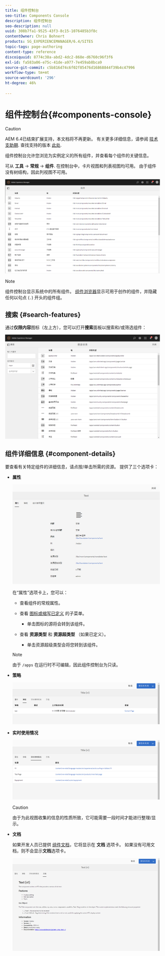 ```yaml
---
title: 组件控制台
seo-title: Components Console
description: 组件控制台
seo-description: null
uuid: 308b7fa1-9525-43f3-8c15-1076485b3f8c
contentOwner: Chris Bohnert
products: SG_EXPERIENCEMANAGER/6.4/SITES
topic-tags: page-authoring
content-type: reference
discoiquuid: 8774c38a-abd2-4dc2-868e-d6760c96f3f6
exl-id: fa583a06-e75c-41de-a977-7e459ab8bca9
source-git-commit: c5b816d74c6f02f85476d16868844f39b4c47996
workflow-type: tm+mt
source-wordcount: '296'
ht-degree: 46%

---
```


# 组件控制台{#components-console}

>[!CAUTION]
>
>AEM 6.4已结束扩展支持，本文档将不再更新。 有关更多详细信息，请参阅 [技术支助期](https://helpx.adobe.com/cn/support/programs/eol-matrix.html). 查找支持的版本 [此处](https://experienceleague.adobe.com/docs/).

组件控制台允许您浏览为实例定义的所有组件，并查看每个组件的关键信息。

可从 **工具** -> **常规** -> **组件**. 在控制台中，卡片视图和列表视图均可用。 由于组件没有树结构，因此列视图不可用。

![chlimage_1-301](assets/chlimage_1-301.png)

>[!NOTE]
>
>组件控制台显示系统中的所有组件。 [组件浏览器](/help/sites-authoring/author-environment-tools.md#components-browser)显示可用于创作的组件，并隐藏任何以句点 (`.`) 开头的组件组。

## 搜索 {#search-features}

通过&#x200B;**仅限内容**&#x200B;图标（左上方），您可以打开&#x200B;**搜索**&#x200B;面板以搜索和/或筛选组件：

![chlimage_1-302](assets/chlimage_1-302.png)

## 组件详细信息 {#component-details}

要查看有关特定组件的详细信息，请点按/单击所需的资源。 提供了三个选项卡：

* **属性**

   ![screen_shot_2018-03-27at165847](assets/screen_shot_2018-03-27at165847.png)

   在“属性”选项卡上，您可以：

   * 查看组件的常规属性。
   * 查看 [图标或缩写已定义](/help/sites-developing/components-basics.md#component-icon-in-touch-ui) 的子菜单。

      * 单击图标的源将会转到该组件。
   * 查看 **资源类型** 和 **资源超类型** （如果已定义）。

      * 单击资源超级类型会将您转到该组件。
   >[!NOTE]
   >
   >由于 `/apps` 在运行时不可编辑，因此组件控制台为只读。

* **策略**

   ![chlimage_1-303](assets/chlimage_1-303.png)

* **实时使用情况**

   ![chlimage_1-304](assets/chlimage_1-304.png)

   >[!CAUTION]
   >
   >由于为此视图收集的信息的性质所致，它可能需要一段时间才能进行整理/显示。

* **文档**

   如果开发人员已提供 [组件文档](/help/sites-developing/developing-components.md#documenting-your-component)，它将显示在 **文档** 选项卡。 如果没有可用文档，则不会显示&#x200B;**文档**&#x200B;选项卡。

   ![chlimage_1-305](assets/chlimage_1-305.png)
